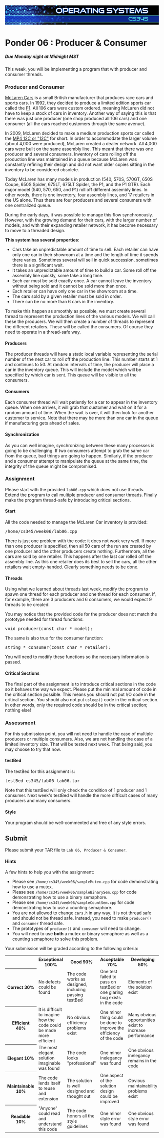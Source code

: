 ![](../images/banner.jpg)

# Ponder 06 : Producer & Consumer

##### Due Monday night at Midnight MST

This week, you will be implementing a program that with producer and consumer threads.

### Producer and Consumer

[McLaren Cars](http://cars.mclaren.com/home) is a small British manufacturer that produces race cars and sports cars. In 1992, they decided to produce a limited edition sports car called the [F1](http://cars.mclaren.com/F1-the-story). All 106 cars were custom ordered, meaning McLaren did not have to keep a stock of cars in inventory. Another way of saying this is that there was just one producer (one shop produced all 106 cars) and one consumer (all the cars reached customers through the same avenue).

In 2009, McLaren decided to make a medium production sports car called the [MP4 12C or "12C"](http://cars.mclaren.com/12C) for short. In order to accommodate the larger volume (about 4,000 were produced), McLaren created a dealer network. All 4,000 cars were built on the same assembly line. This meant that there was one producer and several consumers. Inventory of cars rolling off the production line was maintained in a queue because McLaren was constantly refining their design and did not want older copies sitting in the inventory to be considered obsolete.

Today McLaren has many models in production (540, 570S, 570GT, 650S Coupe, 650S Spider, 675LT, 675LT Spider, the P1, and the P1 GTR). Each major model (540, 570, 650, and P1) roll off different assembly lines. In other words, there is one inventory, four assembly lines, and 17 retailers in the US alone. Thus there are four producers and several consumers with one centralized queue.

During the early days, it was possible to manage this flow synchronously. However, with the growing demand for their cars, with the larger number of models, and with their expanding retailer network, it has become necessary to move to a threaded design.

**This system has several properties:**

*   Cars take an unpredictable amount of time to sell. Each retailer can have only one car in their showroom at a time and the length of time it spends there varies. Sometimes several will sell in quick succession, sometimes there is a significant wait.
*   It takes an unpredictable amount of time to build a car. Some roll off the assembly line quickly, some take a long time.
*   Each car must be sold exactly once. A car cannot leave the inventory without being sold and it cannot be sold more than once.
*   Each retailer can have only one car in the showroom at a time.
*   The cars sold by a given retailer must be sold in order.
*   There can be no more than 6 cars in the inventory.

To make this happen as smoothly as possible, we must create several thread to represent the production lines of the various models. We will call these the producers. We will then create a number of threads to represent the different retailers. These will be called the consumers. Of course they need to operate in a thread-safe way.

#### Producers

The producer threads will have a static local variable representing the serial number of the next car to roll off the production line. This number starts at 1 and continues to 50. At random intervals of time, the producer will place a car in the inventory queue. This will include the model which will be specified by which car is sent. This queue will be visible to all the consumers.

#### Consumers

Each consumer thread will wait patiently for a car to appear in the inventory queue. When one arrives, it will grab that customer and wait on it for a random amount of time. When the wait is over, it will then look for another customer to service. Note that there may be more than one car in the queue if manufacturing gets ahead of sales.

#### Synchronization

As you can well imagine, synchronizing between these many processes is going to be challenging. If two consumers attempt to grab the same car from the queue, bad things are going to happen. Similarly, if the producer and a consumer attempt to manipulate the queue at the same time, the integrity of the queue might be compromised.

### Assignment

Please start with the provided `lab06.cpp` which does not use threads. Extend the program to call multiple producer and consumer threads. Finally make the program thread-safe by introducing critical sections.

#### Start

All the code needed to manage the McLaren Car inventory is provided:

<pre>/home/cs345/week06/lab06.cpp</pre>

There is just one problem with the code: it does not work very well. If more than one producer is specified, then all 50 cars of the run are created by one producer and the other producers create nothing. Furthermore, all the cars are sold by one retailer. This happens after the last car rolled off the assembly line. As this one retailer does its best to sell the cars, all the other retailers wait empty-handed. Clearly something needs to be done.

#### Threads

Using what we learned about threads last week, modify the program to spawn one thread for each producer and one thread for each consumer. If, for example, there are 3 producers and 6 consumers, we would expect 9 threads to be created.

You may notice that the provided code for the producer does not match the prototype needed for thread functions:

<pre>void producer(const char * model);</pre>

The same is also true for the consumer function:

<pre>string * consumer(const char * retailer);</pre>

You will need to modify these functions so the necessary information is passed.

#### Critical Sections

The final part of the assignment is to introduce critical sections in the code so it behaves the way we expect. Please put the minimal amount of code in the critical section possible. This means you should not put I/O code in the critical section. You should also not put `usleep()` code in the critical section. In other words, only the required code should be in the critical section; nothing else!

### Assessment

For this submission point, you will not need to handle the case of multiple producers or multiple consumers. Also, we are not handling the case of a limited inventory size. That will be tested next week. That being said, you may choose to try that now.

#### testBed

The testBed for this assignment is:

<pre>testBed cs345/lab06 lab06.tar</pre>

Note that this testBed will only check the condition of 1 producer and 1 consumer. Next week's testBed will handle the more difficult cases of many producers and many consumers.

#### Style

Your program should be well-commented and free of any style errors.

## Submit

Please submit your TAR file to `Lab 06, Producer & Consumer`.

#### Hints

A few hints to help you with the assignment:

*   Please see `/home/cs345/week06/sampleMutex.cpp` for code demonstrating how to use a mutex.
*   Please see `/home/cs345/week06/sampleBinarySem.cpp` for code demonstrating how to use a binary semaphore.
*   Please see `/home/cs345/week06/sampleCountSem.cpp` for code demonstrating how to use a counting semaphore.
*   You are not allowed to change `cars.h` in any way. It is not thread safe and should not be thread safe. Instead, you need to make `producer()` and `consumer` thread safe.
*   The prototypes of `producer()` and `consumer` will need to change.
*   You will need to use **both** a mutex or binary semaphore as well as a counting semaphore to solve this problem.

Your submission will be graded according to the following criteria:

<table class="rubric">

<tbody>

<tr>

<th> </th>

<th>Exceptional 100%</th>

<th>Good 90%</th>

<th>Acceptable 70%</th>

<th>Developing 50%</th>

<th>Missing 0%</th>

</tr>

<tr>

<th>Correct 30%</th>

<td>No defects could be found</td>

<td>The code works as designed, including passing testBed</td>

<td>One test failed to pass on testBed or one glaring bug exists in the code</td>

<td>Elements of the solution exist</td>

<td>No attempt was made to solve the problem</td>

</tr>

<tr>

<th>Efficient 40%</th>

<td>It is difficult to imagine how the code could be made more efficient</td>

<td>No obvious efficiency problems exist</td>

<td>One minor thing could be done to improve the efficiency of the code</td>

<td>Many obvious opportunities exist to increase performance</td>

<td>The code has horrible performance issues</td>

</tr>

<tr>

<th>Elegant 10%</th>

<td>The most elegant solution imaginable was found</td>

<td>The code looks "professional"</td>

<td>One minor inelegancy was found</td>

<td>One obvious inelegancy remains in the code</td>

<td>The code was thrown together</td>

</tr>

<tr>

<th>Maintainable 10%</th>

<td>The code lends itself to reuse and extension</td>

<td>The solution is well designed and thought out</td>

<td>One aspect of the solution design could be improved</td>

<td>Obvious maintainability problems exist</td>

<td>Support costs on this code would be much greater than necessary</td>

</tr>

<tr>

<th>Readable 10%</th>

<td>"Anyone" could read and understand this code</td>

<td>The code honors all the style guidelines</td>

<td>One minor style error was found</td>

<td>One obvious style error was found</td>

<td>No obvious attention was spent on readability</td>

</tr>

</tbody>

</table>
